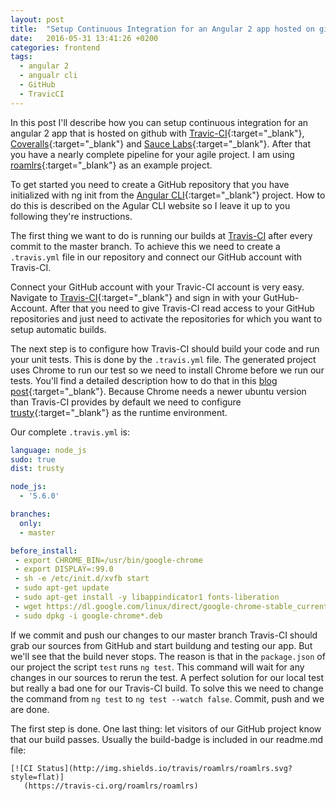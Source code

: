 ```yaml
---
layout: post
title:  "Setup Continuous Integration for an Angular 2 app hosted on github - Part I"
date:   2016-05-31 13:41:26 +0200
categories: frontend
tags: 
  - angular 2
  - angualr cli
  - GitHub
  - TravicCI
---
```


In this post I'll describe how you can setup continuous integration for an angular 2 app that is hosted on github with [Travic-CI][travis-ci]{:target="_blank"}, [Coveralls][coveralls]{:target="_blank"} and [Sauce Labs][saucelabs]{:target="_blank"}. After that you have a nearly complete pipeline for your agile project. I am using [roamlrs][roamlrs]{:target="_blank"} as an example project.

To get started you need to create a GitHub repository that you have initialized with ng init from the [Angular CLI][angular-cli]{:target="_blank"} project. How to do this is described on the Agular CLI website so I leave it up to you following they're instructions.

<!-- more -->
The first thing we want to do is running our builds at [Travis-CI][travis-ci] after every commit to the master branch. To achieve this we need to create a `.travis.yml` file in our repository and connect our GitHub account with Travis-CI.

Connect your GitHub account with your Travic-CI account is very easy. Navigate to [Travis-CI][travis-ci]{:target="_blank"} and sign in with your GutHub-Account. After that you need to give Travis-CI read access to your GitHub repositories and just need to activate the repositories for which you want to setup automatic builds.

The next step is to configure how Travis-CI should build your code and run your unit tests. This is done by the `.travis.yml` file. The generated project uses Chrome to run our test so we need to install Chrome before we run our tests. You'll find a detailed description how to do that in this [blog post][travis-ci-chrome]{:target="_blank"}. Because Chrome needs a newer ubuntu version than Travis-CI provides by default we need to configure [trusty][travis-trusty]{:target="_blank"} as the runtime environment.

Our complete `.travis.yml` is:

```yaml
language: node_js
sudo: true
dist: trusty

node_js:
  - '5.6.0'

branches:
  only:
  - master

before_install:
 - export CHROME_BIN=/usr/bin/google-chrome
 - export DISPLAY=:99.0
 - sh -e /etc/init.d/xvfb start
 - sudo apt-get update
 - sudo apt-get install -y libappindicator1 fonts-liberation
 - wget https://dl.google.com/linux/direct/google-chrome-stable_current_amd64.deb
 - sudo dpkg -i google-chrome*.deb
```

If we commit and push our changes to our master branch Travis-CI should grab our sources from GitHub and start buildung and testing our app. But we'll see that the build never stops. The reason is that in the `package.json` of our project the script `test` runs `ng test`. This command will wait for any changes in our sources to rerun the test. A perfect solution for our local test but really a bad one for our Travis-CI build. To solve this we need to change the command from `ng test` to `ng test --watch false`. Commit, push and we are done.

The first step is done. One last thing: let visitors of our GitHub project know that our build passes. Usually the build-badge is included in our readme.md file:

```
[![CI Status](http://img.shields.io/travis/roamlrs/roamlrs.svg?style=flat)]
   (https://travis-ci.org/roamlrs/roamlrs)
```

[roamlrs]:https://github.com/roamlrs/roamlrs
[angular2]: https://angular.io
[angular-cli]: https://github.com/angular/angular-cli#usage
[travis-ci]: https://travis-ci.org
[travis-ci-chrome]: http://blog.500tech.com/setting-up-travis-ci-to-run-tests-on-latest-google-chrome-version/
[travis-trusty]: https://docs.travis-ci.com/user/trusty-ci-environment#tl%3Bdr---Using-Trusty
[coveralls]:https://coveralls.io/
[saucelabs]:https://saucelabs.com/
